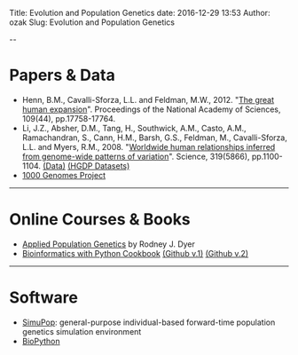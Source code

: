 Title: Evolution and Population Genetics
date: 2016-12-29 13:53
Author: ozak
Slug: Evolution and Population Genetics

--
# Papers & Data
* Henn, B.M., Cavalli-Sforza, L.L. and Feldman, M.W., 2012. "[The great human expansion](https://doi.org/10.1073/pnas.1212380109)". Proceedings of the National Academy of Sciences, 109(44), pp.17758-17764.
* Li, J.Z., Absher, D.M., Tang, H., Southwick, A.M., Casto, A.M., Ramachandran, S., Cann, H.M., Barsh, G.S., Feldman, M., Cavalli-Sforza, L.L. and Myers, R.M., 2008. "[Worldwide human relationships inferred from genome-wide patterns of variation](https://doi.org/10.1126/science.1153717)". Science, 319(5866), pp.1100-1104. [(Data)](ftp://ftp.cephb.fr/hgdp_supp1) [(HGDP Datasets)](https://rosenberglab.stanford.edu/diversity.html)
* [1000 Genomes Project](https://www.internationalgenome.org/home)

---
# Online Courses & Books

* [Applied Population Genetics](https://dyerlab.github.io/applied_population_genetics/index.html) by Rodney J. Dyer
* [Bioinformatics with Python Cookbook](https://www.packtpub.com/big-data-and-business-intelligence/bioinformatics-python-cookbook-second-edition) [(Github v.1)](https://github.com/tiagoantao/bioinf-python) [(Github v.2)](https://github.com/PacktPublishing/Bioinformatics-with-Python-Cookbook-Second-Edition)

---
# Software
* [SimuPop](http://simupop.sourceforge.net/Main/HomePage): general-purpose individual-based forward-time population genetics simulation environment
* [BioPython](https://biopython.org/)
